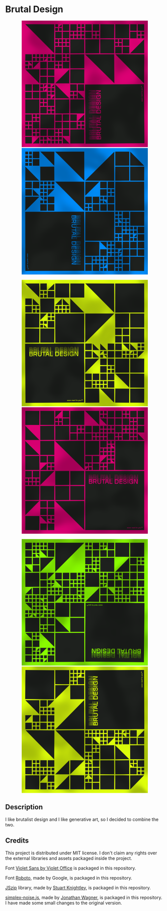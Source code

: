 # Brutal Design

<p align="center">
  <img width="400" height="400" src="/output/output-1.png">
  <img width="400" height="400" src="/output/output-2.png">
</p>

<p align="center">
  <img width="400" height="400" src="/output/output-3.png">
  <img width="400" height="400" src="/output/output-4.png">
</p>

<p align="center">
  <img width="400" height="400" src="/output/output-5.png">
  <img width="400" height="400" src="/output/output-6.png">
</p>

## Description

I like brutalist design and I like generative art, so I decided to combine the two.

## Credits

This project is distributed under MIT license.
I don't claim any rights over the external libraries and assets packaged inside the project.

Font [Violet Sans by Violet Office](https://violetoffice.com/work/violet-sans) is packaged in this repository.

Font [Roboto](https://fonts.google.com/specimen/Roboto), made by Google, is packaged in this repository.

[JSzip](https://stuk.github.io/jszip/) library, made by [Stuart Knightley](https://github.com/Stuk), is packaged in this repository.

[simplex-noise.js](https://github.com/jwagner/simplex-noise.js), made by [Jonathan Wagner](https://github.com/jwagner), is packaged in this repository.
I have made some small changes to the original version.
